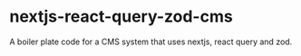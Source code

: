 # nextjs-react-query-zod-cms
A boiler plate code for a CMS system that uses nextjs, react query and zod.
